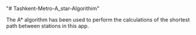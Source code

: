 "# Tashkent-Metro-A_star-Algorithim" 

The A* algorithm has been used to perform the calculations of the shortest path between stations in this app.
